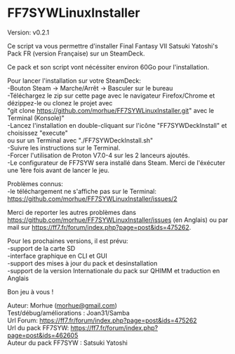 # FF7SYWLinuxInstaller
Version: v0.2.1



Ce script va vous permettre d'installer Final Fantasy VII Satsuki Yatoshi's Pack FR (version Française) sur un SteamDeck.  

Ce pack et son script vont nécéssiter environ 60Go pour l'installation.  

Pour lancer l'installation sur votre SteamDeck:  
	-Bouton Steam -> Marche/Arrêt -> Basculer sur le bureau  
	-Téléchargez le zip sur cette page avec le navigateur Firefox/Chrome et dézippez-le ou clonez le projet avec  
	"git clone https://github.com/morhue/FF7SYWLinuxInstaller.git" avec le Terminal (Konsole)"  
	-Lancez l'installation en double-cliquant sur l'icône "FF7SYWDeckInstall" et choisissez "execute"  
	ou sur un Terminal avec "./FF7SYWDeckInstall.sh"  
	-Suivre les instructions sur le Terminal.  
	-Forcer l'utilisation de Proton V7.0-4 sur les 2 lanceurs ajoutés.  
	-Le configurateur de FF7SYW sera installé dans Steam. Merci de l'éxécuter une 1ère fois avant de lancer le jeu.  




Problèmes connus:  
	-le téléchargement ne s'affiche pas sur le Terminal: https://github.com/morhue/FF7SYWLinuxInstaller/issues/2  


Merci de reporter les autres problèmes dans https://github.com/morhue/FF7SYWLinuxInstaller/issues (en Anglais) ou par mail sur https://ff7.fr/forum/index.php?page=post&ids=475262.


Pour les prochaines versions, il est prévu:  
	-support de la carte SD  
	-interface graphique en CLI et GUI  
	-support des mises à jour du pack et desinstallation  
	-support de la version Internationale du pack sur QHIMM et traduction en Anglais




Bon jeu à vous !


Auteur: Morhue (morhue@gmail.com)  
Test/débug/améliorations : Joan31/Samba   
Url Forum: https://ff7.fr/forum/index.php?page=post&ids=475262  
Url du pack FF7SYW: https://ff7.fr/forum/index.php?page=post&ids=462605  
Auteur du pack FF7SYW : Satsuki Yatoshi
